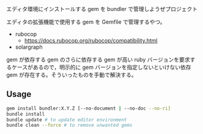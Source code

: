 エディタ環境にインストールする gem を bundler で管理しようぜプロジェクト

エディタの拡張機能で使用する gem を Gemfile で管理するやつ。

* rubocop
  * https://docs.rubocop.org/rubocop/compatibility.html
* solargraph

gem が依存する gem のさらに依存する gem が高い ruby バージョンを要求するケースがあるので，明示的に gem バージョンを指定しないといけない依存 gem が存在する。そういったものを手動で解決する。

## Usage
```sh
gem install bundler:X.Y.Z [--no-document | --no-doc --no-ri]
bundle install
bundle update # to update editor environment
bundle clean --force # to remove unwanted gems
```
